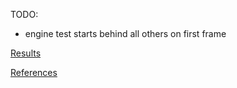 TODO:
- engine test starts behind all others on first frame

[Results](results.md)

[References](references.md)